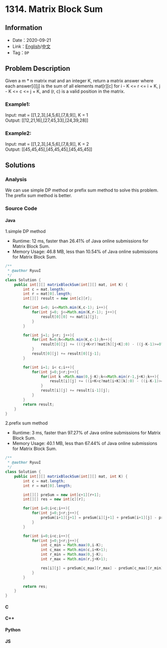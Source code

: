 # 1314. Matrix Block Sum
## Information
* Date：2020-09-21
* Link：[English](https://leetcode.com/problems/matrix-block-sum/)/[中文](https://leetcode-cn.com/problems/matrix-block-sum/)
* Tag：`DP`

## Problem Description
Given a m \* n matrix mat and an integer K, return a matrix answer where each answer[i][j] is the sum of all elements mat[r][c] for i - K <= r <= i + K, j - K <= c <= j + K, and (r, c) is a valid position in the matrix.
### Example1:
Input: mat = [[1,2,3],[4,5,6],[7,8,9]], K = 1   
Output: [[12,21,16],[27,45,33],[24,39,28]]
### Example2:
Input: mat = [[1,2,3],[4,5,6],[7,8,9]], K = 2   
Output: [[45,45,45],[45,45,45],[45,45,45]]

## Solutions   
### Analysis
We can use simple DP method or prefix sum method to solve this problem. The prefix sum method is better.
### Source Code
#### Java
1.simple DP method
* Runtime: 12 ms, faster than 26.41% of Java online submissions for Matrix Block Sum.
* Memory Usage: 46.8 MB, less than 10.54% of Java online submissions for Matrix Block Sum.
```Java
/**
 * @author RyuuI
 */
class Solution {
    public int[][] matrixBlockSum(int[][] mat, int K) {
        int c = mat.length;
        int r = mat[0].length;
        int[][] result = new int[c][r];

        for(int i=0; i<=Math.min(K,c-1); i++){
            for(int j=0; j<=Math.min(K,r-1); j++){
                result[0][0] += mat[i][j];
            }
        }

        for(int j=1; j<r; j++){
            for(int h=0;h<=Math.min(K,c-1);h++){
                result[0][j] += (((j+K<r)?mat[h][j+K]:0) - ((j-K-1)>=0?mat[h][j-K-1]:0));
            }
            result[0][j] += result[0][j-1];
        }

        for(int i=1; i< c;i++){
            for(int j=0;j<r;j++){
                for(int k =Math.max(0,j-K);k<=Math.min(r-1,j+K);k++){
                    result[i][j] += ((i+K<c?mat[i+K][k]:0) - ((i-K-1)>=0?mat[i-K-1][k]:0));
                }
                result[i][j] += result[i-1][j];
            }
        }
        return result;
    }
}
```
2.prefix sum method
* Runtime: 3 ms, faster than 97.27% of Java online submissions for Matrix Block Sum.
* Memory Usage: 40.1 MB, less than 67.44% of Java online submissions for Matrix Block Sum.
```Java
/**
 * @author RyuuI
 */
class Solution {
    public int[][] matrixBlockSum(int[][] mat, int K) {
        int c = mat.length;
        int r = mat[0].length;

        int[][] preSum = new int[c+1][r+1];
        int[][] res = new int[c][r];

        for(int i=0;i<c;i++){
            for(int j=0;j<r;j++){
                preSum[i+1][j+1] = preSum[i][j+1] + preSum[i+1][j] - preSum[i][j] + mat[i][j];
            }
        }

        for(int i=0;i<c;i++){
            for(int j=0;j<r;j++){
                int c_min = Math.max(0,i-K);
                int c_max = Math.min(c,i+K+1);
                int r_min = Math.max(0,j-K);
                int r_max = Math.min(r,j+K+1);

                res[i][j] = preSum[c_max][r_max] - preSum[c_max][r_min] - preSum[c_min][r_max] + preSum[c_min][r_min];
            }
        }

        return res;  
    }
}
```
#### C
#### C++
#### Python
#### JS
